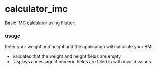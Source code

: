 # calculator_imc

Basic IMC calculator using Flutter.

### usage
Enter your weight and height and the application will calculate your BMI.
- Validates that the weight and height fields are empty
- Displays a message if numeric fields are filled in with invalid values